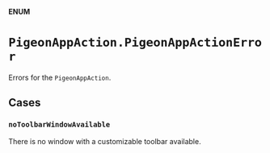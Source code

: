 **ENUM**

# `PigeonAppAction.PigeonAppActionError`

Errors for the ``PigeonAppAction``.

## Cases
### `noToolbarWindowAvailable`

There is no window with a customizable toolbar available.
